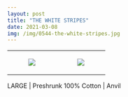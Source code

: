 ```yaml
---
layout: post
title: "THE WHITE STRIPES"
date: 2021-03-08
img: /img/0544-the-white-stripes.jpg
---
```




<table style="width:100%;"><tr><td style="vertical-align:top;">
      <figure class="tmblr-full" data-orig-height="2048" data-orig-width="1365" data-orig-src="https://concertshirts.netlify.app/shirts/0544/0544-01.jpg"><img src="https://64.media.tumblr.com/18a78bfbf24defebbb1332a590683eba/7bd65459dab54385-2e/s540x810/bfe913ccfd17b03ae2465ef95bfef05080283f3c.jpg" data-orig-height="2048" data-orig-width="1365" data-orig-src="https://concertshirts.netlify.app/shirts/0544/0544-01.jpg"/></figure></td>
    <td style="vertical-align:top;">
      <figure class="tmblr-full" data-orig-height="2048" data-orig-width="1365" data-orig-src="https://concertshirts.netlify.app/shirts/0544/0544-02.jpg"><img src="https://64.media.tumblr.com/ef8bef6f885b4586e0d5f61f046b5287/7bd65459dab54385-41/s540x810/08729e2d95a79baca2e78e05e15edd2e8312de26.jpg" data-orig-height="2048" data-orig-width="1365" data-orig-src="https://concertshirts.netlify.app/shirts/0544/0544-02.jpg"/></figure></td>
  </tr></table><p>
  LARGE | Preshrunk 100% Cotton | Anvil
</p>
